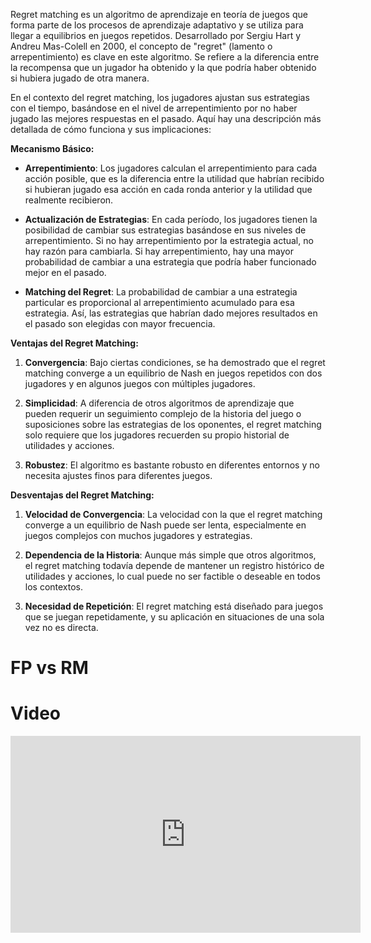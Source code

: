 
Regret matching es un algoritmo de aprendizaje en teoría de juegos que forma parte de los procesos de aprendizaje adaptativo y se utiliza para llegar a equilibrios en juegos repetidos. Desarrollado por Sergiu Hart y Andreu Mas-Colell en 2000, el concepto de "regret" (lamento o arrepentimiento) es clave en este algoritmo. Se refiere a la diferencia entre la recompensa que un jugador ha obtenido y la que podría haber obtenido si hubiera jugado de otra manera.

En el contexto del regret matching, los jugadores ajustan sus estrategias con el tiempo, basándose en el nivel de arrepentimiento por no haber jugado las mejores respuestas en el pasado. Aquí hay una descripción más detallada de cómo funciona y sus implicaciones:

**Mecanismo Básico:**

- **Arrepentimiento**: Los jugadores calculan el arrepentimiento para cada acción posible, que es la diferencia entre la utilidad que habrían recibido si hubieran jugado esa acción en cada ronda anterior y la utilidad que realmente recibieron.
    
- **Actualización de Estrategias**: En cada período, los jugadores tienen la posibilidad de cambiar sus estrategias basándose en sus niveles de arrepentimiento. Si no hay arrepentimiento por la estrategia actual, no hay razón para cambiarla. Si hay arrepentimiento, hay una mayor probabilidad de cambiar a una estrategia que podría haber funcionado mejor en el pasado.
    
- **Matching del Regret**: La probabilidad de cambiar a una estrategia particular es proporcional al arrepentimiento acumulado para esa estrategia. Así, las estrategias que habrían dado mejores resultados en el pasado son elegidas con mayor frecuencia.
    

**Ventajas del Regret Matching:**

1. **Convergencia**: Bajo ciertas condiciones, se ha demostrado que el regret matching converge a un equilibrio de Nash en juegos repetidos con dos jugadores y en algunos juegos con múltiples jugadores.
    
2. **Simplicidad**: A diferencia de otros algoritmos de aprendizaje que pueden requerir un seguimiento complejo de la historia del juego o suposiciones sobre las estrategias de los oponentes, el regret matching solo requiere que los jugadores recuerden su propio historial de utilidades y acciones.
    
3. **Robustez**: El algoritmo es bastante robusto en diferentes entornos y no necesita ajustes finos para diferentes juegos.
    

**Desventajas del Regret Matching:**

1. **Velocidad de Convergencia**: La velocidad con la que el regret matching converge a un equilibrio de Nash puede ser lenta, especialmente en juegos complejos con muchos jugadores y estrategias.
    
2. **Dependencia de la Historia**: Aunque más simple que otros algoritmos, el regret matching todavía depende de mantener un registro histórico de utilidades y acciones, lo cual puede no ser factible o deseable en todos los contextos.
    
3. **Necesidad de Repetición**: El regret matching está diseñado para juegos que se juegan repetidamente, y su aplicación en situaciones de una sola vez no es directa.
    


# FP vs RM



# Video


<iframe width="560" height="315" src="https://www.youtube.com/embed/_XIdEr-wtJg?si=fsbNVbINuPI7SCA0" title="YouTube video player" frameborder="0" allow="accelerometer; autoplay; clipboard-write; encrypted-media; gyroscope; picture-in-picture; web-share" allowfullscreen></iframe>
